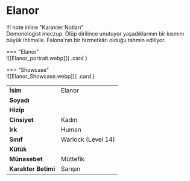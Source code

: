 # Elanor   
!!! note inline "Karakter Notları"  
	Demonologist meczup. Ölüp dirilince unutuyor yaşadıklarının bir kısmını büyük ihtimalle. Falona'nın bir hizmetkârı olduğu tahmin ediliyor.  
  
<div class="grid" markdown>  
  
=== "Elanor"  
	![[Elanor_portrait.webp]]{ .card }  
  
=== "Showcase"  
	![[Elanor_Showcase.webp]]{ .card }  
  
  
  
|  |  |  
|---|---|  
| **İsim** | Elanor |  
| **Soyadı** |  |  
| **Hizip** |  |  
| **Cinsiyet** | Kadın |  
| **Irk** | Human |  
| **Sınıf** | Warlock (Level 14) |  
| **Kütük** |  |  
| **Münasebet** | Müttefik |  
| **Karakter Betimi** | Sarışın |  
</div>